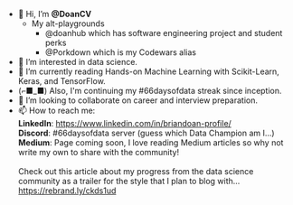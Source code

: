 - 👋 Hi, I’m **@DoanCV**
  - My alt-playgrounds 
    - @doanhub which has software engineering project and student perks
    - @Porkdown which is my Codewars alias
- 👀 I’m interested in data science.
- 🌱 I’m currently reading Hands-on Machine Learning with Scikit-Learn, Keras, and TensorFlow. 
- (⌐■_■) Also, I'm continuing my #66daysofdata streak since inception.
- 💞️ I’m looking to collaborate on career and interview preparation.
- 📫 How to reach me: 
<br> **LinkedIn**: https://www.linkedin.com/in/briandoan-profile/ 
<br> **Discord**: #66daysofdata server (guess which Data Champion am I...) 
<br> **Medium**: Page coming soon, I love reading Medium articles so why not write my own to share with the community! <br> <br> Check out this article about my progress from the data science community as a trailer for the style that I plan to blog with... https://rebrand.ly/ckds1ud

<!---
DoanCV/DoanCV is a ✨ special ✨ repository because its `README.md` (this file) appears on your GitHub profile.
You can click the Preview link to take a look at your changes.
--->
